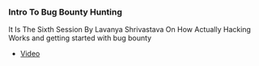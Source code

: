 ### Intro To Bug Bounty Hunting

It Is The Sixth Session By Lavanya Shrivastava On How Actually Hacking Works and getting started with bug bounty

- [Video](https://www.youtube.com/watch?v=nJ_h-3BsLvY)